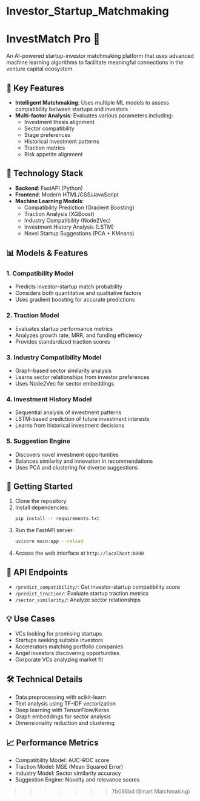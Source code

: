 
# Investor_Startup_Matchmaking
# InvestMatch Pro 🚀

An AI-powered startup-investor matchmaking platform that uses advanced machine learning algorithms to facilitate meaningful connections in the venture capital ecosystem.

## 🌟 Key Features

- **Intelligent Matchmaking**: Uses multiple ML models to assess compatibility between startups and investors
- **Multi-factor Analysis**: Evaluates various parameters including:
  - Investment thesis alignment
  - Sector compatibility
  - Stage preferences
  - Historical investment patterns
  - Traction metrics
  - Risk appetite alignment

## 🤖 Technology Stack

- **Backend**: FastAPI (Python)
- **Frontend**: Modern HTML/CSS/JavaScript
- **Machine Learning Models**:
  - Compatibility Prediction (Gradient Boosting)
  - Traction Analysis (XGBoost)
  - Industry Compatibility (Node2Vec)
  - Investment History Analysis (LSTM)
  - Novel Startup Suggestions (PCA + KMeans)

## 📊 Models & Features

### 1. Compatibility Model
- Predicts investor-startup match probability
- Considers both quantitative and qualitative factors
- Uses gradient boosting for accurate predictions

### 2. Traction Model
- Evaluates startup performance metrics
- Analyzes growth rate, MRR, and funding efficiency
- Provides standardized traction scores

### 3. Industry Compatibility Model
- Graph-based sector similarity analysis
- Learns sector relationships from investor preferences
- Uses Node2Vec for sector embeddings

### 4. Investment History Model
- Sequential analysis of investment patterns
- LSTM-based prediction of future investment interests
- Learns from historical investment decisions

### 5. Suggestion Engine
- Discovers novel investment opportunities
- Balances similarity and innovation in recommendations
- Uses PCA and clustering for diverse suggestions

## 🚀 Getting Started

1. Clone the repository
2. Install dependencies:
   ```bash
   pip install -r requirements.txt
   ```
3. Run the FastAPI server:
   ```bash
   uvicorn main:app --reload
   ```
4. Access the web interface at `http://localhost:8000`

## 📝 API Endpoints

- `/predict_compatibility/`: Get investor-startup compatibility score
- `/predict_traction/`: Evaluate startup traction metrics
- `/sector_similarity/`: Analyze sector relationships

## 💡 Use Cases

- VCs looking for promising startups
- Startups seeking suitable investors
- Accelerators matching portfolio companies
- Angel investors discovering opportunities
- Corporate VCs analyzing market fit

## 🛠️ Technical Details

- Data preprocessing with scikit-learn
- Text analysis using TF-IDF vectorization
- Deep learning with TensorFlow/Keras
- Graph embeddings for sector analysis
- Dimensionality reduction and clustering

## 📈 Performance Metrics

- Compatibility Model: AUC-ROC score
- Traction Model: MSE (Mean Squared Error)
- Industry Model: Sector similarity accuracy
- Suggestion Engine: Novelty and relevance scores


>>>>>>> 7b086bd (Smart Matchmaking)
